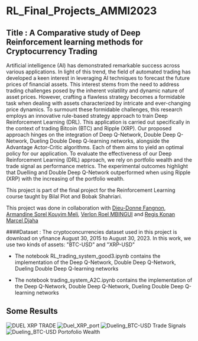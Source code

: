 # RL_Final_Projects_AMMI2023
## Title : A Comparative study of Deep Reinforcement learning methods for Cryptocurrency Trading

Artificial intelligence (AI) has demonstrated remarkable success across various applications. 
In light of this trend, the field of automated trading has developed a keen interest in leveraging 
AI techniques to forecast the future prices of financial assets. This interest stems from the need 
to address trading challenges posed by the inherent volatility and dynamic nature of asset prices. 
However, crafting a flawless strategy becomes a formidable task when dealing with assets characterized 
by intricate and ever-changing price dynamics. To surmount these formidable challenges, this research 
employs an innovative rule-based strategy approach to train Deep Reinforcement Learning (DRL). 
This application is carried out specifically in the context of trading Bitcoin (BTC) and Ripple (XRP).
Our proposed approach hinges on the integration of Deep Q-Network, Double Deep Q-Network, Dueling 
Double Deep Q-learning networks, alongside the Advantage Actor-Critic algorithms. Each of them aims 
to yield an optimal policy for our application. To evaluate the effectiveness of our 
Deep Reinforcement Learning (DRL) approach, we rely on portfolio wealth  and the trade signal as performance metrics. 
The experimental outcomes highlight that Duelling and Double Deep Q-Network outperformed when using Ripple (XRP) with the increasing of the portfolio wealth.
    

This project is part of the final project for the Reinforcement Learning course taught by Bilal Piot and Bobak Shahriari.


This project was done in collaboration with [Dieu-Donne Fangnon](https://github.com/dfangnon/RL_Final_Projects_AMMI2023), [Armandine Sorel Kouyim Meli](https://github.com/sorelkouyim), [Verlon Roel MBINGUI](https://github.com/VerlonRoelMBINGUI/RL_Final_Projects_AMMI2023) and [Regis Konan Marcel Djaha](https://github.com/RegisKonan)  

####Dataset : The cryptoconcurrencies dataset used in this project is download on yfinance August 30, 2015 to August 30, 2023.
In this work, we use two kinds of assets: "BTC-USD" and "XRP-USD"


 

* The notebook RL_trading_system_good3.ipynb contains the implementation of the Deep Q-Network, Double Deep Q-Network, Dueling 
Double Deep Q-learning networks

* The notebook trading_system_A2C.ipynb contains the implementation of the Deep Q-Network, Double Deep Q-Network, Dueling Double Deep Q-learning networks
## Some Results
![DUEL XRP TRADE](https://github.com/VerlonRoelMBINGUI/RL_Final_Projects_AMMI2023/assets/126726283/122e03a9-6272-4a93-acfc-247acd8fbad4)
![Duel_XRP_port](https://github.com/VerlonRoelMBINGUI/RL_Final_Projects_AMMI2023/assets/126726283/75234af0-0943-4a3b-85e8-d3bd77e6cfb0)
![Dueling_BTC-USD Trade Signals](https://github.com/VerlonRoelMBINGUI/RL_Final_Projects_AMMI2023/assets/126726283/44f09da8-e545-4597-a098-3bfe60adb470)
![Dueling_BTC-USD Portofolio Wealth](https://github.com/VerlonRoelMBINGUI/RL_Final_Projects_AMMI2023/assets/126726283/358f63a3-6ff9-44f1-9ca6-df5be772150c)

